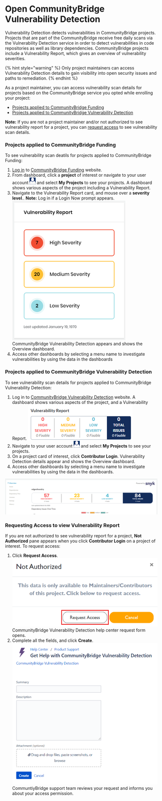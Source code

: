 # Open CommunityBridge Vulnerability Detection

Vulnerability Detection detects vulnerabilities in CommunityBridge projects. Projects that are part of the CommunityBridge receive free daily scans via the Vulnerability Detection service in order to detect vulnerabilities in code repositories as well as library dependencies. CommunityBridge projects include a Vulnerability Report, which gives an overview of vulnerability severities. 

{% hint style="warning" %}
Only project maintainers can access Vulnerability Detection details to gain visibility into open security issues and paths to remediation.
{% endhint %}

As a project maintainer, you can access vulnerability scan details for projects based on the CommunityBridge service you opted while enrolling your project:

* [Projects applied to CommunityBridge Funding](open-communitybridge-vulnerability-detection.md#projects-applied-to-communitybridge-funding)
* [Projects applied to CommunityBridge Vulnerability Detection](open-communitybridge-vulnerability-detection.md#projects-applied-to-communitybridge-vulnerability-detetction)

**Note:** If you are not a project maintainer and/or not authorized to see vulnerability report for a project, you can [request access](open-communitybridge-vulnerability-detection.md#requesting-access-to-view-vulnerability-report) to see vulnerability scan details.

### Projects applied to CommunityBridge Funding

To see vulnerability scan deatils for projects applied to CommunityBridge Funding:

1. [Log in](../../sso/sign-in/) to [CommunityBridge Funding](https://funding.communitybridge.org/) website.
2. From dashboard, click a **project** of interest or navigate to your user account ![](../../.gitbook/assets/7419007.png) and select **My Projects** to see your projects. A dashboard shows various aspects of the project including a Vulnerability Report.
3. Navigate to the Vulnerability Report card, and mouse over a **severity level**.. **Note:** Log in if a Login Now prompt appears.   ![](../../.gitbook/assets/funding-vulnerability-report.png)   CommunityBridge Vulnerability Detection appears and shows the Overview dashboard. 
4. Access other dashboards by selecting a menu name to investigate vulnerabilities by using the data in the dashboards

### Projects applied to CommunityBridge Vulnerability Detection

To see vulnerability scan details for projects applied to CommunityBridge Vulnerability Detection:

1. Log in to  [CommunityBridge Vulnerability Detection](https://security.communitybridge.org/#/) website. A dashboard shows various aspects of the project, and a Vulnerability Report. ![](../../.gitbook/assets/7419012.png)
2. Navigate to your user account ![](../../.gitbook/assets/7419007.png) and select **My Projects** to see your projects.
3. On a project card of interest, click **Contributor Login**. Vulnerability Detection details appear and shows the Overview dashboard.
4. Access other dashboards by selecting a menu name to investigate vulnerabilities by using the data in the dashboards.

![Security Dashboard](../../.gitbook/assets/security-dashboard.png)

### Requesting Access to view Vulnerability Report

If you are not authorized to see vulnerability report for a project, **Not Authorized** pane appears when you click **Contributor Login** on a project of interest. To request access:

1. Click **Request Access**.  ![](../../.gitbook/assets/request-access%20%281%29.png)  CommunityBridge Vulnerability Detection help center request form opens.
2. Complete all the fields, and click **Create**.  ![](../../.gitbook/assets/help-desk-form.png)  CommuntiyBridge support team reviews your request and informs you about your access permission.





